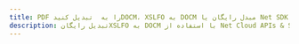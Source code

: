 ---title: PDF را به  تبدیل کنیدDOCM، XSLFO به DOCM مبدل رایگان یا Net SDKdescription: تبدیل رایگانXSLFO به DOCM با استفاده از Net Cloud APIs & SDK همچنین اسناد PDF را در Cloud ایجاد، ویرایش و رندر کنید.---